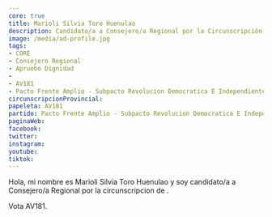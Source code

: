 ```yaml
---
core: true
title: Marioli Silvia Toro Huenulao
description: Candidato/a a Consejero/a Regional por la Circunscripción de 
image: /media/ad-profile.jpg
tags:
- CORE
- Consejero Regional
- Apruebo Dignidad
- 
- AV181
- Pacto Frente Amplio - Subpacto Revolucion Democratica E Independientes - Revolucion Democratica
circunscripcionProvincial: 
papeleta: AV181
partido: Pacto Frente Amplio - Subpacto Revolucion Democratica E Independientes - Revolucion Democratica
paginaWeb:
facebook:
twitter:
instagram:
youtube:
tiktok:
---
```

Hola, mi nombre es Marioli Silvia Toro Huenulao y soy candidato/a a Consejero/a Regional por la circunscripcion de .

Vota AV181.